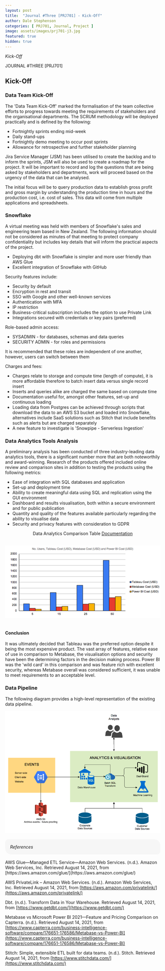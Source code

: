 ```yaml
---
layout: post
title:  "Journal #Three [PRJ701] - Kick-Off" 
author: Dale Stephenson
categories: [ PRJ701, Journal, Project ]
image: assets/images/prj701-j3.jpg
featured: true
hidden: true
---
```

<i>Kick-Off</i>

JOURNAL #THREE [PRJ701]

<h2>Kick-Off</h2>

<h3>Data Team Kick-Off</h3>
 
The 'Data Team Kick-Off' marked the formalisation of the team collective efforts to progress towards meeting the requirements of stakeholders and the organisational departments. The SCRUM methodology will be deployed practically and is defined by the following:
 
- Fortnightly sprints ending mid-week
- Daily stand-ups
- Fortnightly demo meeting to occur post sprints
- Allowance for retrospective and further stakeholder planning 
 
Jira Service Manager (JSM) has been utilised to create the backlog and to inform the sprints, JSM will also be used to create a roadmap for the project. It will be important to record and log the questions that are being asked by stakeholders and departments, work will proceed based on the urgency of the data that can be analysed.
 
The initial focus will be to query production data to establish gross profit and gross margin by understanding the production time in hours and the production cost, i.e. cost of sales. This data will come from multiple applications and spreadsheets.
 
<h3>Snowflake</h3>
 
A virtual meeting was held with members of Snowflake's sales and engineering team based in New Zealand. The following information should not be considered as minutes of that meeting to protect company confidentiality but includes key details that will inform the practical aspects of the project.
 
- Deploying dbt with Snowflake is simpler and more user friendly than AWS Glue 
- Excellent integration of Snowflake with GitHub

Security features include:

- Security by default
- Encryption in rest and transit
- SSO with Google and other well-known services 
- Authentication with MFA
- IP restriction 
- Business-critical subscription includes the option to use Private Link
- Integrations secured with credentials or key pairs (preferred)

Role-based admin access:

- SYSADMIN - for databases, schemas and data queries
- SECURITY ADMIN - for roles and permissions

It is recommended that these roles are independent of one another, however, users can switch between them

Charges and fees:

- Charges relate to storage and compute time (length of compute), it is more affordable therefore to batch insert data versus single record insert
- Inserts and queries alike are charged the same based on compute time 
- Documentation useful for, amongst other features, set-up and continuous loading
- Loading data from Postgres can be achieved through scripts that download the data to an AWS S3 bucket and loaded into Snowflake, alternatives include SaaS solutions such as Stitch that include benefits such as alerts but are charged separately 
- A new feature to investigate is 'Snowpipe - Serverless Ingestion'
 
<h3>Data Analytics Tools Analysis</h3>
 
A preliminary analysis has been conducted of three industry-leading data analytics tools, there is a significant number more that are both noteworthily and award-winning. Research of the products offered included online review and comparison sites in addition to testing the products using the following metrics:
 
- Ease of integration with SQL databases and application
- Set-up and deployment time
- Ability to create meaningful data using SQL and replication using the GUI environment 
- Dashboard and results visualisation, both within a secure environment and for public publication
- Quantity and quality of the features available particularly regarding the ability to visualise data   
- Security and privacy features with consideration to GDPR 

<center>
<object data="/assets/docs/prj-j3-1-DataAnalyticsComparison-Table.pdf" type="application/pdf" width="100%" height="625px">
  <p>Data Analytics Comparison Table <a href="/assets/docs/prj-j3-1-DataAnalyticsComparison-Table.pdf">Documentation</a></p>
</object>
</center><br>

<center><img src="/assets/images/prj-j3-2-DataAnalyticsComparison-Chart.png" alt="Data Analytics Comparison Chart"></center><br>
 
<h4>Conclusion</h4>

It was ultimately decided that Tableau was the preferred option despite it being the most expensive product. The vast array of features, relative ease of use in comparison to Metabase, the visualisation options and security have been the determining factors in the decision making process. Power BI was the 'wild card' in this comparison and was feature rich with excellent security, whereas Metabase overall was considered sufficient, it was unable to meet requirements to an acceptable level. 
 
<h3>Data Pipeline</h3>
 
The following diagram provides a high-level representation of the existing data pipeline.

<center><img src="/assets/images/prj-j3-3-DataPipeline.png" alt="High level Data Pipeline"></center><br>

<div style="background-color: #f6f6f6; padding: 1rem; border-radius: 10px 20px;"> 
    <i>References</i>
</div>
<br>
AWS Glue—Managed ETL Service—Amazon Web Services. (n.d.). Amazon Web Services, Inc. Retrieved August 14, 2021, from [https://aws.amazon.com/glue/](https://aws.amazon.com/glue/)

AWS PrivateLink – Amazon Web Services. (n.d.). Amazon Web Services, Inc. Retrieved August 14, 2021, from [https://aws.amazon.com/privatelink/](https://aws.amazon.com/privatelink/)

Dbt. (n.d.). Transform Data in Your Warehouse. Retrieved August 14, 2021, from [https://www.getdbt.com/](https://www.getdbt.com/)

Metabase vs Microsoft Power BI 2021—Feature and Pricing Comparison on Capterra. (n.d.). Retrieved August 14, 2021, from [https://www.capterra.com/business-intelligence-software/compare/176651-176586/Metabase-vs-Power-BI](https://www.capterra.com/business-intelligence-software/compare/176651-176586/Metabase-vs-Power-BI)

Stitch: Simple, extensible ETL built for data teams. (n.d.). Stitch. Retrieved August 14, 2021, from [https://www.stitchdata.com/](https://www.stitchdata.com/)
